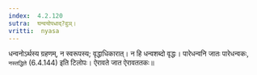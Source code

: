 ```yaml
---
index:  4.2.120
sutra:  घन्वयोपधाद्?वुञ्।
vritti:  nyasa
---
```


धन्वनोऽर्थस्य ग्रहणम्, न स्वरूपस्य; वृद्धाधिकारात्। न हि धन्वशब्दो वृद्धः। पारेधन्वनि जातः पारेधन्वकः, `नस्तद्धिते` (6.4.144) इति टिलोपः। ऐरावते जात ऐरावततकः॥
